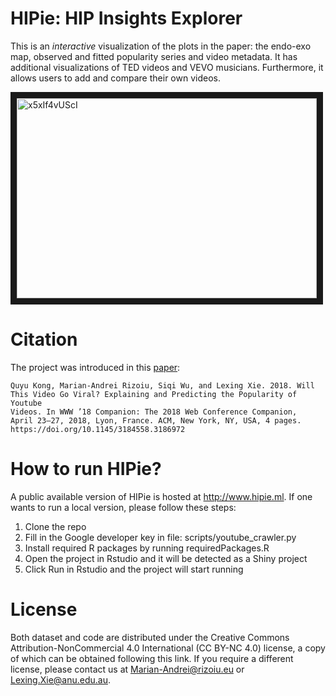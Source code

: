 # HIPie: HIP Insights Explorer
This is an *interactive* visualization of the plots in the paper: the endo-exo map, observed and fitted popularity series and video metadata.
It has additional visualizations of TED videos and VEVO musicians.
Furthermore, it allows users to add and compare their own videos.

<a href="http://www.youtube.com/watch?feature=player_embedded&v=x5xIf4vUScI
" target="_blank"><img src="https://github.com/computationalmedia/hipdemo/blob/master/screenshot.jpeg" 
alt="x5xIf4vUScI" width="480" height="320" border="10" /></a>

# Citation
The project was introduced in this [paper](https://arxiv.org/pdf/1801.04117.pdf):
```
Quyu Kong, Marian-Andrei Rizoiu, Siqi Wu, and Lexing Xie. 2018. Will
This Video Go Viral? Explaining and Predicting the Popularity of Youtube
Videos. In WWW ’18 Companion: The 2018 Web Conference Companion,
April 23–27, 2018, Lyon, France. ACM, New York, NY, USA, 4 pages. 
https://doi.org/10.1145/3184558.3186972
```

# How to run HIPie?
A public available version of HIPie is hosted at http://www.hipie.ml. If one wants to run a local version, please follow these steps:
1. Clone the repo
2. Fill in the Google developer key in file: scripts/youtube_crawler.py
3. Install required R packages by running requiredPackages.R
4. Open the project in Rstudio and it will be detected as a Shiny project
5. Click Run in Rstudio and the project will start running

# License
Both dataset and code are distributed under the Creative Commons Attribution-NonCommercial 4.0 International (CC BY-NC 4.0) license, a copy of which can be obtained following this link. If you require a different license, please contact us at Marian-Andrei@rizoiu.eu or Lexing.Xie@anu.edu.au.
